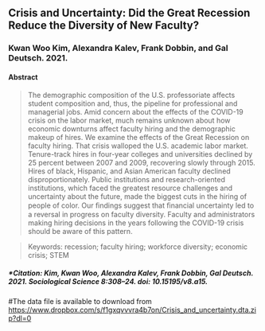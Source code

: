## Crisis and Uncertainty: Did the Great Recession Reduce the Diversity of New Faculty?
### Kwan Woo Kim, Alexandra Kalev, Frank Dobbin, and Gal Deutsch. 2021. 
#### Abstract
>The demographic composition of the U.S. professoriate affects student composition and, thus, the pipeline for professional and managerial jobs. Amid concern about the effects of the COVID-19 crisis on the labor market, much remains unknown about how economic downturns affect faculty hiring and the demographic makeup of hires. We examine the effects of the Great Recession on faculty hiring. That crisis walloped the U.S. academic labor market. Tenure-track hires in four-year colleges and universities declined by 25 percent between 2007 and 2009, recovering slowly through 2015. Hires of black, Hispanic, and Asian American faculty declined disproportionately. Public institutions and research-oriented institutions, which faced the greatest resource challenges and uncertainty about the future, made the biggest cuts in the hiring of people of color. Our ﬁndings suggest that ﬁnancial uncertainty led to a reversal in progress on faculty diversity. Faculty and administrators making hiring decisions in the years following the COVID-19 crisis should be aware of this pattern.

>Keywords: recession; faculty hiring; workforce diversity; economic crisis; STEM
##### *Citation: Kim, Kwan Woo, Alexandra Kalev, Frank Dobbin, Gal Deutsch. 2021. _Sociological Science_ 8:308–24. doi: 10.15195/v8.a15.
#The data file is available to download from https://www.dropbox.com/s/f1gxqvvvra4b7on/Crisis_and_uncertainty.dta.zip?dl=0
